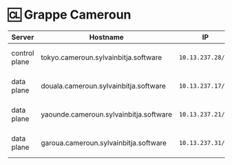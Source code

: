 
# :cl: Grappe Cameroun

| Server           | Hostname                                 |  IP               | Specs                 |
|------------------|------------------------------------------|-------------------|-----------------------|
| control plane    |tokyo.cameroun.sylvainbitja.software    | `10.13.237.28/24` | 64GB Ram,      16cpus |
| data plane       |douala.cameroun.sylvainbitja.software   | `10.13.237.17/24` | 64GB Ram,      16cpus |
| data plane       |yaounde.cameroun.sylvainbitja.software | `10.13.237.21/24` | 64GB Ram,      16cpus |
| data plane       |garoua.cameroun.sylvainbitja.software    | `10.13.237.31/24` | 64GB Ram,      16cpus |
